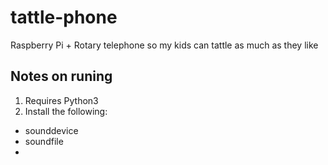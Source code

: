 # tattle-phone
Raspberry Pi + Rotary telephone so my kids can tattle as much as they like

## Notes on runing
1) Requires Python3
2) Install the following:
* sounddevice
* soundfile
* 
